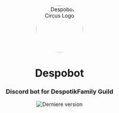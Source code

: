 <div align="center">
    <a href="https://pypi.org/project/discord-components"><img src="https://media.discordapp.net/attachments/851643141101715486/894178630442307654/logo_triskel_2.png" alt="Despobot Circus Logo" height="128" style="border-radius: 50%"></a>
    <h1>Despobot</h1>
</div>
<div align="center">
	<h3>Discord bot for DespotikFamily Guild</h3>
<img alt="Derniere version" src="https://img.shields.io/static/v1?style=for-the-badge&logo=github&label=Version&color=blue&message=4.12 - Question">
